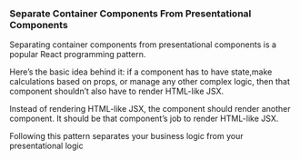 ### Separate Container Components From Presentational Components

Separating container components from presentational components is a popular React programming pattern.

Here’s the basic idea behind it: if a component has to have state,make calculations based on props, or manage any other complex logic, then that component shouldn’t also have to render HTML-like JSX.

Instead of rendering HTML-like JSX, the component should render another component. It should be that component’s job to render HTML-like JSX.

Following this pattern separates your business logic from your presentational logic